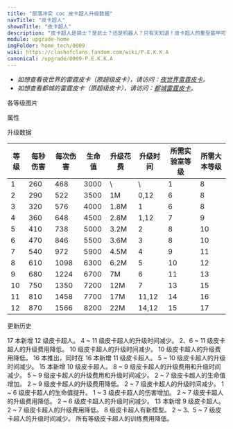 ```yaml
---
title: "部落冲突 coc 皮卡超人升级数据"
navTitle: "皮卡超人"
shownTitle: "皮卡超人"
description: "皮卡超人是骑士？是武士？还是机器人？只有天知道！皮卡超人的重型盔甲可以抵御强大的攻击。"
module: upgrade-home
imgFolder: home_tech/0009
wiki: https://clashofclans.fandom.com/wiki/P.E.K.K.A
canonical: /upgrade/0009-P.E.K.K.A
---
```


- *如想查看夜世界的雷霆皮卡（原超级皮卡），请访问：[夜世界雷霆皮卡](/upgrade/1009-Power-P.E.K.K.A)。*
- *如想查看都城的雷霆皮卡（原超级皮卡），请访问：[都城雷霆皮卡](/upgrade/200a-Power-P.E.K.K.A)。*

<UnitInfo :folder="$frontmatter.imgFolder" imgSrc="P.E.K.K.A_info.png" :imgAlt="$frontmatter.navTitle" :description="$frontmatter.description" />

<SmallTitle>各等级图片</SmallTitle>

<Panel>
    <UnitImgGroup :folder="$frontmatter.imgFolder">
        <UnitImg imgTitle="1 级" imgSrc="PEKKA1.png" />
        <UnitImg imgTitle="2 级" imgSrc="PEKKA2.png" />
        <UnitImg imgTitle="3 级" imgSrc="PEKKA3.png" />
        <UnitImg imgTitle="4 级" imgSrc="PEKKA4.png" />
        <UnitImg imgTitle="5 级" imgSrc="PEKKA5.png" />
        <UnitImg imgTitle="6 级" imgSrc="PEKKA6.png" />
        <UnitImg imgTitle="7 级" imgSrc="PEKKA7.png" />
        <UnitImg imgTitle="8 级" imgSrc="PEKKA8.png" />
        <UnitImg imgTitle="9 级" imgSrc="PEKKA9.png" />
        <UnitImg imgTitle="10 级" imgSrc="PEKKA10.png" />
        <UnitImg imgTitle="11 级" imgSrc="PEKKA11.png" />
        <!-- <UnitImg imgTitle="12 级" imgSrc="PEKKA12.png" /> -->
    </UnitImgGroup>
</Panel>

<SmallTitle>属性</SmallTitle>

<UnitProperties>
    <UnitProperty pKey="攻击偏好" pValue="无" />
    <UnitProperty pKey="伤害类型" pValue="单体伤害" />
    <UnitProperty pKey="攻击的目标" pValue="仅地面目标" />
    <UnitProperty pKey="占据人口" pValue="25" />
    <UnitProperty pKey="移动速度" pValue="2 格/秒" />
    <UnitProperty pKey="攻击速度" pValue="1.8 秒/次" />
    <UnitProperty pKey="攻击距离" pValue="0.8 格" />
    <UnitProperty pKey="所需训练营等级" pValue="10" />
    <UnitProperty pKey="所需大本等级" pValue="8" />
    <UnitProperty pKey="训练时间" pValue="180" trainingSystem="2022" />
</UnitProperties>

<SmallTitle>升级数据</SmallTitle>

<script setup>
const tableExtraInfo = [
    {
        "column": 4,
        "type": "cost",
        "gpClass": "research",
        "icon": "Elixir"
    },
    {
        "column": 5,
        "type": "time",
        "gpClass": "research"
    }
];
</script>

<UnitTable :tableExtraInfo="tableExtraInfo">

| 等级 |  每秒伤害 | 每次伤害 | 生命值 | 升级花费 |  升级时间  |所需实验室等级|所需大本等级|
| ---- |   ----   |   ----  |  ---- |   ----  |    ----   |    ----     |   ----    |
|   1  |    260   |   468   |  3000 |      \  |       \   |      1      |     8     |
|   2  |    290   |   522   |  3500 |     1M  |    0,12   |      6      |     8     |
|   3  |    320   |   576   |  4000 |   1.8M  |    1      |      6      |     8     |
|   4  |    360   |   648   |  4500 |   2.8M  |    1,12   |      7      |     9     |
|   5  |    410   |   738   |  5000 |   3.2M  |    2      |      8      |    10     |
|   6  |    470   |   846   |  5500 |   3.6M  |    3      |      8      |    10     |
|   7  |    540   |   972   |  5900 |   4.5M  |    4      |      9      |    11     |
|   8  |    610   |  1098   |  6300 |   6.2M  |    5      |     10      |    12     |
|   9  |    680   |  1224   |  6700 |     7M  |    6      |     11      |    13     |
|  10  |    750   |  1350   |  7200 |    12M  |    7      |     13      |    15     |
|  11  |    810   |  1458   |  7700 |    17M  |   11,12   |     14      |    16     |
|  12  |    870   |  1566   |  8200 |    22M  |   14,12   |     15      |    17     |
</UnitTable>

<SmallTitle>更新历史</SmallTitle>

<Timeline>
    <TimelineItem date="2025/02/10">
        <TimelineRow>17 本新增 12 级皮卡超人。</TimelineRow>
    </TimelineItem>
    <TimelineItem date="2024/11/25">
        <TimelineRow>4 ~ 11 级皮卡超人的升级时间减少。</TimelineRow>
        <TimelineRow>2、6 ~ 11 级皮卡超人的升级费用降低。</TimelineRow>
    </TimelineItem>
    <TimelineItem date="2024/06/18">
        <TimelineRow>10 级皮卡超人的升级时间减少。</TimelineRow>
        <TimelineRow>10 级皮卡超人的升级费用降低。</TimelineRow>
    </TimelineItem>
    <TimelineItem date="2023/12/12">
        <TimelineRow>16 本推出，同时在 16 本新增 11 级皮卡超人。</TimelineRow>
        <TimelineRow>5 ~ 10 级皮卡超人的升级时间减少。</TimelineRow>
    </TimelineItem>
    <TimelineItem date="2023/06/12">
        <TimelineRow>15 本新增 10 级皮卡超人。</TimelineRow>
        <TimelineRow>8 ~ 9 级皮卡超人的升级费用和升级时间减少。</TimelineRow>
    </TimelineItem>
    <TimelineItem date="2022/10/10">
        <TimelineRow>5 ~ 9 级皮卡超人的升级费用和升级时间减少。</TimelineRow>
    </TimelineItem>
    <TimelineItem date="2022/06/27">
        <TimelineRow>2 ~ 7 级皮卡超人的生命值增加。</TimelineRow>
    </TimelineItem>
    <TimelineItem date="2021/12/09">
        <TimelineRow>2 ~ 9 级皮卡超人的升级费用降低。</TimelineRow>
        <TimelineRow>2 ~ 7 级皮卡超人的升级时间减少。</TimelineRow>
        <TimelineRow>1 ~ 6 级皮卡超人的生命值提升。</TimelineRow>
        <TimelineRow>1 ~ 3 级皮卡超人的伤害增加。</TimelineRow>
    </TimelineItem>
    <TimelineItem date="2021/04/12">
        <TimelineRow>2 ~ 7 级皮卡超人的升级费用降低。</TimelineRow>
        <TimelineRow>2 ~ 6 级皮卡超人的升级时间减少。</TimelineRow>
    </TimelineItem>
    <TimelineItem date="2020/10/12">
        <TimelineRow>13 本新增 9 级皮卡超人。</TimelineRow>
    </TimelineItem>
    <TimelineItem date="2020/03/30">
        <TimelineRow>2 ~ 7 级皮卡超人的升级费用降低。</TimelineRow>
    </TimelineItem>
    <TimelineItem date="2019/12/09">
        <TimelineRow>8 级皮卡超人有新模型。</TimelineRow>
    </TimelineItem>
    <TimelineItem date="2019/04/02">
        <TimelineRow>2 ~ 3、5 ~ 7 级皮卡超人的升级时间减少。</TimelineRow>
        <TimelineRow>所有等级皮卡超人的训练费用降低。</TimelineRow>
    </TimelineItem>
    <TimelineItem :historyBottom="true" />
</Timeline>